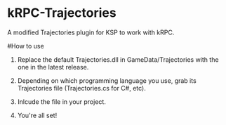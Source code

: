 # kRPC-Trajectories
A modified Trajectories plugin for KSP to work with kRPC.

#How to use

1. Replace the default Trajectories.dll in GameData/Trajectories with the one in the latest release.

2. Depending on which programming language you use, grab its Trajectories file (Trajectories.cs for C#, etc).

3. Inlcude the file in your project.

4. You're all set!
